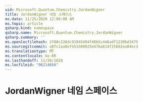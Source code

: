```yaml
---
uid: Microsoft.Quantum.Chemistry.JordanWigner
title: JordanWigner 네임 스페이스
ms.date: 11/25/2020 12:00:00 AM
ms.topic: article
qsharp.kind: namespace
qsharp.name: Microsoft.Quantum.Chemistry.JordanWigner
qsharp.summary: ''
ms.openlocfilehash: 2f00c228dc91945494f48b5c446adf1230bd3475
ms.sourcegitcommit: a87c1aa8e7453360025e47ba614f25b02ea84ec3
ms.translationtype: MT
ms.contentlocale: ko-KR
ms.lasthandoff: 11/26/2020
ms.locfileid: "96214656"
---
```

# <a name="microsoftquantumchemistryjordanwigner-namespace"></a>JordanWigner 네임 스페이스



